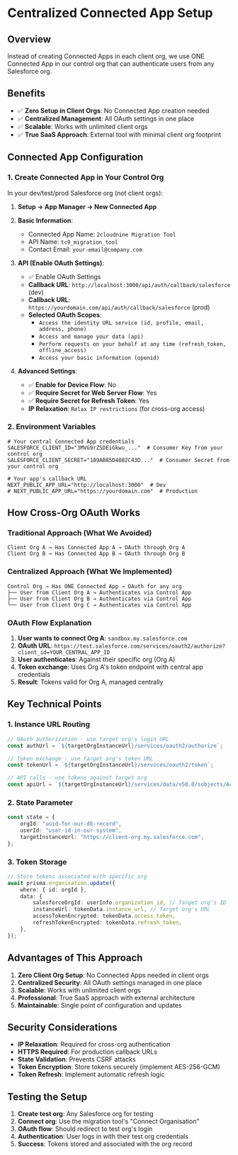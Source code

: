 # Centralized Connected App Setup

## Overview

Instead of creating Connected Apps in each client org, we use ONE Connected App
in our control org that can authenticate users from any Salesforce org.

## Benefits

- ✅ **Zero Setup in Client Orgs**: No Connected App creation needed
- ✅ **Centralized Management**: All OAuth settings in one place
- ✅ **Scalable**: Works with unlimited client orgs
- ✅ **True SaaS Approach**: External tool with minimal client org footprint

## Connected App Configuration

### 1. Create Connected App in Your Control Org

In your dev/test/prod Salesforce org (not client orgs):

1. **Setup → App Manager → New Connected App**
2. **Basic Information**:
   - Connected App Name: `2cloudnine Migration Tool`
   - API Name: `tc9_migration_tool`
   - Contact Email: `your-email@company.com`

3. **API (Enable OAuth Settings)**:
   - ✅ Enable OAuth Settings
   - **Callback URL**: `http://localhost:3000/api/auth/callback/salesforce`
     (dev)
   - **Callback URL**: `https://yourdomain.com/api/auth/callback/salesforce`
     (prod)
   - **Selected OAuth Scopes**:
     - `Access the identity URL service (id, profile, email, address, phone)`
     - `Access and manage your data (api)`
     - `Perform requests on your behalf at any time (refresh_token, offline_access)`
     - `Access your basic information (openid)`

4. **Advanced Settings**:
   - ✅ **Enable for Device Flow**: No
   - ✅ **Require Secret for Web Server Flow**: Yes
   - ✅ **Require Secret for Refresh Token**: Yes
   - **IP Relaxation**: `Relax IP restrictions` (for cross-org access)

### 2. Environment Variables

```env
# Your central Connected App credentials
SALESFORCE_CLIENT_ID="3MVG9rZSDEiGkwu_..."  # Consumer Key from your control org
SALESFORCE_CLIENT_SECRET="189AB85D4882C43D..."  # Consumer Secret from your control org

# Your app's callback URL
NEXT_PUBLIC_APP_URL="http://localhost:3000"  # Dev
# NEXT_PUBLIC_APP_URL="https://yourdomain.com"  # Production
```

## How Cross-Org OAuth Works

### Traditional Approach (What We Avoided)

```
Client Org A → Has Connected App A → OAuth through Org A
Client Org B → Has Connected App B → OAuth through Org B
```

### Centralized Approach (What We Implemented)

```
Control Org → Has ONE Connected App → OAuth for any org
├── User from Client Org A → Authenticates via Control App
├── User from Client Org B → Authenticates via Control App
└── User from Client Org C → Authenticates via Control App
```

### OAuth Flow Explanation

1. **User wants to connect Org A**: `sandbox.my.salesforce.com`
2. **OAuth URL**:
   `https://test.salesforce.com/services/oauth2/authorize?client_id=YOUR_CENTRAL_APP_ID`
3. **User authenticates**: Against their specific org (Org A)
4. **Token exchange**: Uses Org A's token endpoint with central app credentials
5. **Result**: Tokens valid for Org A, managed centrally

## Key Technical Points

### 1. Instance URL Routing

```typescript
// OAuth authorization - use target org's login URL
const authUrl = `${targetOrgInstanceUrl}/services/oauth2/authorize`;

// Token exchange - use target org's token URL
const tokenUrl = `${targetOrgInstanceUrl}/services/oauth2/token`;

// API calls - use tokens against target org
const apiUrl = `${targetOrgInstanceUrl}/services/data/v58.0/sobjects/Account`;
```

### 2. State Parameter

```typescript
const state = {
    orgId: "uuid-for-our-db-record",
    userId: "user-id-in-our-system",
    targetInstanceUrl: "https://client-org.my.salesforce.com",
};
```

### 3. Token Storage

```typescript
// Store tokens associated with specific org
await prisma.organisation.update({
    where: { id: orgId },
    data: {
        salesforceOrgId: userInfo.organization_id, // Target org's ID
        instanceUrl: tokenData.instance_url, // Target org's URL
        accessTokenEncrypted: tokenData.access_token,
        refreshTokenEncrypted: tokenData.refresh_token,
    },
});
```

## Advantages of This Approach

1. **Zero Client Org Setup**: No Connected Apps needed in client orgs
2. **Centralized Security**: All OAuth settings managed in one place
3. **Scalable**: Works with unlimited client orgs
4. **Professional**: True SaaS approach with external architecture
5. **Maintainable**: Single point of configuration and updates

## Security Considerations

- **IP Relaxation**: Required for cross-org authentication
- **HTTPS Required**: For production callback URLs
- **State Validation**: Prevents CSRF attacks
- **Token Encryption**: Store tokens securely (implement AES-256-GCM)
- **Token Refresh**: Implement automatic refresh logic

## Testing the Setup

1. **Create test org**: Any Salesforce org for testing
2. **Connect org**: Use the migration tool's "Connect Organisation"
3. **OAuth flow**: Should redirect to test org's login
4. **Authentication**: User logs in with their test org credentials
5. **Success**: Tokens stored and associated with the org record
